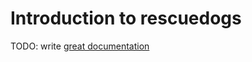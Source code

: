 # Introduction to rescuedogs

TODO: write [great documentation](http://jacobian.org/writing/great-documentation/what-to-write/)
